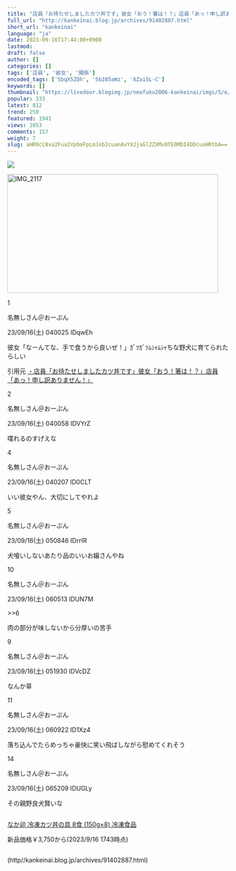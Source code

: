 ```yaml
---
title: "店員「お待たせしましたカツ丼です」彼女「おう！箸は！？」店員「あっ！申し訳ありません！」 "
full_url: "http://kankeinai.blog.jp/archives/91402887.html"
short_url: "kankeinai"
language: "ja"
date: 2023-09-16T17:44:00+0900
lastmod: 
draft: false
author: []
categories: []
tags: ['店員', '彼女', '関係']
encoded_tags: ['5bqX5ZOh', '5b285aWz', '6Zai5L-C']
keywords: []
thumbnail: "https://livedoor.blogimg.jp/neofuku2006-kankeinai/imgs/5/e/5ed59594-s.jpg"
popular: 333
latest: 812
trend: 250
featured: 1941
views: 1053
comments: 157
weight: 7
slug: aHR0cC8va2Fua2VpbmFpLmJsb2cuanAvYXJjaGl2ZXMvOTE0MDI4ODcuaHRtbA==
---
```


![](https://livedoor.blogimg.jp/neofuku2006-kankeinai/imgs/5/e/5ed59594-s.jpg)

<div><a href='https//livedoor.blogimg.jp/neofuku2006-kankeinai/imgs/5/e/5ed59594.jpg' target='_blank'><img src='https//livedoor.blogimg.jp/neofuku2006-kankeinai/imgs/5/e/5ed59594-s.jpg' width='480' height='270' alt='IMG_2117' id='108146952' class='pict'></a><p class='t_h'>1 <p>名無しさん＠おーぷん</p> <p> 23/09/16(土) 040025 IDqwEh</p></p> <p class='t_b'> 彼女「なーんてな、手で食うから良いぜ！」ｶﾞﾂｶﾞﾂﾑｼｬﾑｼｬちな野犬に育てられたらしい </p> <p>引用元 <a href='http//2chspa.com/thread/livejupiter/1694804425' target='_blank'>・</a><a href='https//hayabusa.open2ch.net/test/read.cgi/livejupiter/1694804425/' target='_blank'>店員「お待たせしましたカツ丼です」彼女「おう！箸は！？」店員「あっ！申し訳ありません！」</a></p><p class='t_h'>2 <p>名無しさん＠おーぷん</p> <p> 23/09/16(土) 040058 IDVYrZ</p></p> <p class='t_b'> 喋れるのすげえな </p> <p class='t_h'>4 <p>名無しさん＠おーぷん</p> <p> 23/09/16(土) 040207 ID0CLT</p></p> <p class='t_b'> いい彼女やん、大切にしてやれよ </p> <p class='t_h'>5 <p>名無しさん＠おーぷん</p> <p> 23/09/16(土) 050846 IDrrIR</p></p> <p class='t_b'> 犬喰いしないあたり品のいいお嬢さんやね </p> <p class='t_h t_i'>10 <p>名無しさん＠おーぷん</p> <p> 23/09/16(土) 060513 IDUN7M</p></p> <p class='t_b t_i'> <p class='anchor'>>>6</p>肉の部分が味しないから分厚いの苦手 </p> <p class='t_h'>9 <p>名無しさん＠おーぷん</p> <p> 23/09/16(土) 051930 IDVcDZ</p></p> <p class='t_b'> なんか草 </p> <p class='t_h'>11 <p>名無しさん＠おーぷん</p> <p> 23/09/16(土) 060922 ID1Xz4</p></p> <p class='t_b'> 落ち込んでたらめっちゃ豪快に笑い飛ばしながら慰めてくれそう </p> <p class='t_h'>14 <p>名無しさん＠おーぷん</p> <p> 23/09/16(土) 065209 IDUGLy</p></p> <p class='t_b'> その親野良犬賢いな </p> <a href='https//px.a8.net/svt/ejp?a8mat=2BJK9W+3WIBJM+249K+BWGDT&a8ejpredirect=https%3A%2F%2Fwww.amazon.co.jp%2Fdp%2FB01JOBK5GE%2F%3Ftag%3Da8-affi-264581-22' rel='nofollow'><img border='0' alt='' src='https//m.media-amazon.com/images/I/51I7SIdNLHL._SS80_.jpg'></a><p><a href='https//px.a8.net/svt/ejp?a8mat=2BJK9W+3WIBJM+249K+BWGDT&a8ejpredirect=https%3A%2F%2Fwww.amazon.co.jp%2Fdp%2FB01JOBK5GE%2F%3Ftag%3Da8-affi-264581-22' rel='nofollow'>なか卯 冷凍カツ丼の具 8食 (150g×8) 冷凍食品</a></p><p>新品価格￥3,750から(2023/9/16 1743時点)</p> <img border='0' width='1' height='1' src='https//www13.a8.net/0.gif?a8mat=2BJK9W+3WIBJM+249K+BWGDT' alt=''> </div>

(http//kankeinai.blog.jp/archives/91402887.html)
